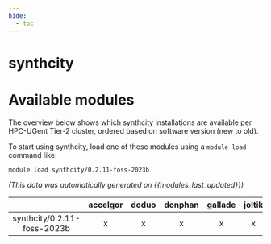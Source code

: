 ```yaml
---
hide:
  - toc
---
```


synthcity
=========

# Available modules


The overview below shows which synthcity installations are available per HPC-UGent Tier-2 cluster, ordered based on software version (new to old).

To start using synthcity, load one of these modules using a `module load` command like:

```shell
module load synthcity/0.2.11-foss-2023b
```

*(This data was automatically generated on {{modules_last_updated}})*  

| |accelgor|doduo|donphan|gallade|joltik|shinx|
| :---: | :---: | :---: | :---: | :---: | :---: | :---: |
|synthcity/0.2.11-foss-2023b|x|x|x|x|x|x|
